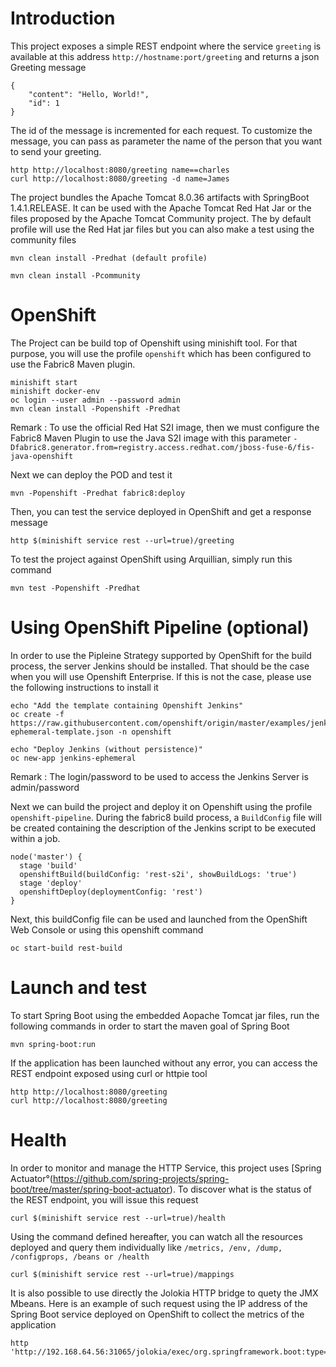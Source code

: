 # Introduction

This project exposes a simple REST endpoint where the service `greeting` is available at this address `http://hostname:port/greeting` and returns a json Greeting message

```
{
    "content": "Hello, World!",
    "id": 1
}

```

The id of the message is incremented for each request. To customize the message, you can pass as parameter the name of the person that you want to send your greeting.

```
http http://localhost:8080/greeting name==charles
curl http://localhost:8080/greeting -d name=James
```

The project bundles the Apache Tomcat 8.0.36 artifacts with SpringBoot 1.4.1.RELEASE. It can be used with the Apache Tomcat Red Hat Jar or the files
proposed by the Apache Tomcat Community project. The by default profile will use the Red Hat jar files but you can also make a test using the community files

```
mvn clean install -Predhat (default profile)
```

```
mvn clean install -Pcommunity
```

# OpenShift

The Project can be build top of Openshift using minishift tool. For that purpose, you will use the profile `openshift` which has been 
configured to use the Fabric8 Maven plugin.

```
minishift start
minishift docker-env
oc login --user admin --password admin
mvn clean install -Popenshift -Predhat
```

Remark : To use the official Red Hat S2I image, then we must configure the Fabric8 Maven Plugin to use the Java S2I image with this parameter `-Dfabric8.generator.from=registry.access.redhat.com/jboss-fuse-6/fis-java-openshift`

Next we can deploy the POD and test it

```
mvn -Popenshift -Predhat fabric8:deploy
```

Then, you can test the service deployed in OpenShift and get a response message 

```
http $(minishift service rest --url=true)/greeting
```

To test the project against OpenShift using Arquillian, simply run this command

```
mvn test -Popenshift -Predhat
```

# Using OpenShift Pipeline (optional)

In order to use the Pipleine Strategy supported by OpenShift for the build process, the server Jenkins should be installed. That should be
the case when you will use Openshift Enterprise. If this is not the case, please use the following instructions to install it

```
echo "Add the template containing Openshift Jenkins"
oc create -f https://raw.githubusercontent.com/openshift/origin/master/examples/jenkins/jenkins-ephemeral-template.json -n openshift

echo "Deploy Jenkins (without persistence)"
oc new-app jenkins-ephemeral
```

Remark : The login/password to be used to access the Jenkins Server is admin/password

Next we can build the project and deploy it on Openshift using the profile `openshift-pipeline`. During the fabric8 build process, a `BuildConfig` file will be created
containing the description of the Jenkins script to be executed within a job.

```
node('master') {
  stage 'build'
  openshiftBuild(buildConfig: 'rest-s2i', showBuildLogs: 'true')
  stage 'deploy'
  openshiftDeploy(deploymentConfig: 'rest')
}
```

Next, this buildConfig file can be used and launched from the OpenShift Web Console or using this openshift command

`oc start-build rest-build`


# Launch and test

To start Spring Boot using the embedded Aopache Tomcat jar files, run the following commands in order to start the maven goal of Spring Boot

```
mvn spring-boot:run
```

If the application has been launched without any error, you can access the REST endpoint exposed using curl or httpie tool

```
http http://localhost:8080/greeting
curl http://localhost:8080/greeting
```

# Health

In order to monitor and manage the HTTP Service, this project uses [Spring Actuator°(https://github.com/spring-projects/spring-boot/tree/master/spring-boot-actuator).
To discover what is the status of the REST endpoint, you will issue this request 

```
curl $(minishift service rest --url=true)/health
```

Using the command defined hereafter, you can watch all the resources deployed and query them individually like `/metrics, /env, /dump, /configprops, /beans or /health`

```
curl $(minishift service rest --url=true)/mappings
```

It is also possible to use directly the Jolokia HTTP bridge to quety the JMX Mbeans. Here is an example of such request using the IP address of the Spring Boot service 
deployed on OpenShift to collect the metrics of the application

```
http 'http://192.168.64.56:31065/jolokia/exec/org.springframework.boot:type=Endpoint,name=metricsEndpoint/getData()'
```
